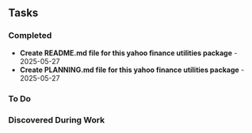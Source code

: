 ## Tasks

### Completed
- **Create README.md file for this yahoo finance utilities package** - 2025-05-27
- **Create PLANNING.md file for this yahoo finance utilities package** - 2025-05-27

### To Do

### Discovered During Work
